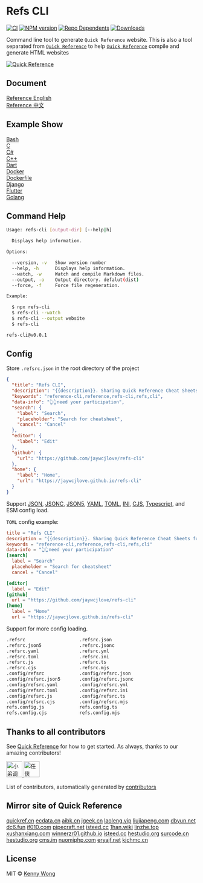 Refs CLI
===

<!--rehype:ignore:start-->
[![CI](https://github.com/jaywcjlove/refs-cli/actions/workflows/ci.yml/badge.svg)](https://github.com/jaywcjlove/refs-cli/actions/workflows/ci.yml)
[![NPM version](https://img.shields.io/npm/v/refs-cli.svg?style=flat)](https://npmjs.org/package/refs-cli)
[![Repo Dependents](https://badgen.net/github/dependents-repo/jaywcjlove/refs-cli)](https://github.com/jaywcjlove/refs-cli/network/dependents)
[![Downloads](https://img.shields.io/npm/dm/refs-cli.svg?style=flat)](https://www.npmjs.com/package/refs-cli)
<!--rehype:ignore:end-->

Command line tool to generate `Quick Reference` website. This is also a tool separated from [`Quick Reference`](https://jaywcjlove.github.io/reference) to help [`Quick Reference`](https://jaywcjlove.github.io/reference) compile and generate HTML websites

<!--rehype:ignore:start-->
[![Quick Reference](https://user-images.githubusercontent.com/1680273/201931931-d8559417-0a15-46af-a009-ec1e56e5b778.png)](https://jaywcjlove.github.io/reference)
<!--rehype:ignore:end-->

## Document

[Reference English](./docs/quickreference.md)<!--rehype:style=background: rgb(92 107 192);&class=contributing&data-info=👆See what's missing?-->   
[Reference 中文](https://jaywcjlove.github.io/reference/docs/quickreference.html)<!--rehype:style=background: rgb(139 170 229);&class=contributing-->   
<!--rehype:class=home-card-->

## Example Show

[Bash](https://jaywcjlove.github.io/reference/docs/bash.html)<!--rehype:style=background: rgb(72 143 223);-->  
[C](https://jaywcjlove.github.io/reference/docs/c.html)<!--rehype:style=background: rgb(92 107 192);-->  
[C#](https://jaywcjlove.github.io/reference/docs/cs.html)<!--rehype:style=background: rgb(6 147 13);&class=contributing-->  
[C++](https://jaywcjlove.github.io/reference/docs/cpp.html)<!--rehype:style=background: rgb(6 147 13);&class=contributing-->  
[Dart](https://jaywcjlove.github.io/reference/docs/dart.html)<!--rehype:style=background: rgb(64 196 255);-->  
[Docker](https://jaywcjlove.github.io/reference/docs/docker.html)<!--rehype:style=background: rgb(72 143 223);-->  
[Dockerfile](https://jaywcjlove.github.io/reference/docs/dockerfile.html)<!--rehype:style=background: rgb(0 72 153);&class=tag&data-lang=Docker-->  
[Django](https://jaywcjlove.github.io/reference/docs/djiango.html)<!--rehype:style=background: rgb(12 75 51);&class=contributing tag&data-lang=Python-->  
[Flutter](https://jaywcjlove.github.io/reference/docs/flutter.html)<!--rehype:style=background-image: linear-gradient(to left, rgba(236 72 153 / var(\-\-bg\-opacity)), rgba(167 139 250 / var(\-\-bg\-opacity)));&class=contributing tag&data-lang=Dart-->  
[Golang](https://jaywcjlove.github.io/reference/docs/golang.html)<!--rehype:style=background-image: linear-gradient(to left, rgba(74 222 128 / var(\-\-bg\-opacity)), rgba(59 130 246 / var(\-\-bg\-opacity)));-->  
<!--rehype:class=home-card-->

<!--rehype:ignore:start-->
## Command Help

```bash
Usage: refs-cli [output-dir] [--help|h]

  Displays help information.

Options:

  --version, -v   Show version number
  --help, -h      Displays help information.
  --watch, -w     Watch and compile Markdown files.
  --output, -o    Output directory. defalut(dist)
  --force, -f     Force file regeneration.

Example:

  $ npx refs-cli
  $ refs-cli --watch
  $ refs-cli --output website
  $ refs-cli

refs-cli@v0.0.1
```

## Config

Store `.refsrc.json` in the root directory of the project

```json
{
  "title": "Refs CLI",
  "description": "{{description}}. Sharing Quick Reference Cheat Sheets for Developers",
  "keywords": "reference-cli,reference,refs-cli,refs,cli",
  "data-info": "👆👆need your participation",
  "search": {
    "label": "Search",
    "placeholder": "Search for cheatsheet",
    "cancel": "Cancel"
  },
  "editor": {
    "label": "Edit"
  },
  "github": {
    "url": "https://github.com/jaywcjlove/refs-cli"
  },
  "home": {
    "label": "Home",
    "url": "https://jaywcjlove.github.io/refs-cli"
  }
}
```

Support [JSON](https://www.json.org), [JSONC](https://github.com/microsoft/node-jsonc-parser), [JSON5](https://json5.org/), [YAML](https://yaml.org/), [TOML](https://toml.io), [INI](https://en.wikipedia.org/wiki/INI_file), [CJS](http://www.commonjs.org), [Typescript](https://www.typescriptlang.org/), and ESM config load.

`TOML` config example:

```toml
title = "Refs CLI"
description = "{{description}}. Sharing Quick Reference Cheat Sheets for Developers"
keywords = "reference-cli,reference,refs-cli,refs,cli"
data-info = "👆👆need your participation"
[search]
  label = "Search"
  placeholder = "Search for cheatsheet"
  cancel = "Cancel"

[editor]
  label = "Edit"
[github]
  url = "https://github.com/jaywcjlove/refs-cli"
[home]
  label = "Home"
  url = "https://jaywcjlove.github.io/refs-cli"
```

Support for more config loading.

```bash
.refsrc                    .refsrc.json
.refsrc.json5              .refsrc.jsonc
.refsrc.yaml               .refsrc.yml
.refsrc.toml               .refsrc.ini
.refsrc.js                 .refsrc.ts
.refsrc.cjs                .refsrc.mjs
.config/refsrc             .config/refsrc.json
.config/refsrc.json5       .config/refsrc.jsonc
.config/refsrc.yaml        .config/refsrc.yml
.config/refsrc.toml        .config/refsrc.ini
.config/refsrc.js          .config/refsrc.ts
.config/refsrc.cjs         .config/refsrc.mjs
refs.config.js             refs.config.ts
refs.config.cjs            refs.config.mjs
```
<!--rehype:ignore:end-->

## Thanks to all contributors
<!--rehype:wrap-style=text-align: center;max-width: 650px;margin: 0 auto;&class=home-title-reset-->

See [Quick Reference](./docs/quickreference.md) for how to get started. As always, thanks to our amazing contributors!
<!--rehype:style=padding-bottom:1rem;-->

<!--GAMFC--><a href="https://github.com/jaywcjlove" title="小弟调调">
  <img src="https://avatars.githubusercontent.com/u/1680273?v=4" width="42;" alt="小弟调调"/>
</a>
<a href="https://github.com/renxia" title="任侠">
  <img src="https://avatars.githubusercontent.com/u/2276421?v=4" width="42;" alt="任侠"/>
</a><!--GAMFC-END-->

List of contributors, automatically generated by [contributors](https://github.com/jaywcjlove/github-action-contributors)
<!--rehype:style=padding-top:1rem;-->

## Mirror site of Quick Reference
<!--rehype:wrap-style=text-align: center;max-width: 650px;margin: 0 auto;&class=home-title-reset-->

[quickref.cn](https://quickref.cn)<!--rehype:target=_blank-->
[ecdata.cn](http://ref.ecdata.cn)<!--rehype:target=_blank-->
[aibk.cn](https://quickref.aibk.cn)<!--rehype:target=_blank-->
[jgeek.cn](http://reference.jgeek.cn/)<!--rehype:target=_blank-->
[laoleng.vip](http://bbs.laoleng.vip/reference/)<!--rehype:target=_blank-->
[liujiapeng.com](https://www.liujiapeng.com/)<!--rehype:target=_blank-->
[dbyun.net](https://www.dbyun.net/reference/index.html)<!--rehype:target=_blank-->
[dc6.fun](https://dc6.fun/reference/)<!--rehype:target=_blank-->
[if010.com](https://quickref.if010.com/)<!--rehype:target=_blank-->
[pipecraft.net](https://quickref.pipecraft.net/)<!--rehype:target=_blank&class=contributing&data-info=👆需要梯子-->
[isteed.cc](https://ref.isteed.cc/)<!--rehype:target=_blank-->
[1han.wiki](https://code.1han.wiki/)<!--rehype:target=_blank-->
[linzhe.top](https://linzhe.top/)<!--rehype:target=_blank-->
[xushanxiang.com](https://xushanxiang.com/ref/)<!--rehype:target=_blank-->
[winnerzr01.github.io](https://winnerzr01.github.io/Quick-Reference/index.html)<!--rehype:target=_blank&class=contributing&data-info=👆需要梯子-->
[isteed.cc](https://ref.isteed.cc/)<!--rehype:target=_blank-->
[hestudio.org](https://quickref.hestudio.org)<!--rehype:target=_blank-->
[surcode.cn](https://ref.surcode.cn)<!--rehype:target=_blank-->
[hestudio.org](https://quickref.hestudio.org)<!--rehype:target=_blank-->
[cms.im](https://quickref.cms.im/)<!--rehype:target=_blank-->
[nuomiphp.com](https://reference.tool.nuomiphp.com/)<!--rehype:target=_blank-->
[eryajf.net](https://ref.eryajf.net/)<!--rehype:target=_blank&class=contributing&data-info=👆每天自动同步-->
[kjchmc.cn](https://ref.kjchmc.cn/)<!--rehype:target=_blank&class=contributing&data-info=👆实时同步，自动切换国内外节点-->
<!--rehype:class=home-card home-links-->


<!--rehype:ignore:start-->
## License

MIT © [Kenny Wong](https://github.com/jaywcjlove)
<!--rehype:ignore:end-->
